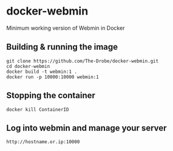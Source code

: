 # docker-webmin
Minimum working version of Webmin in Docker

## Building & running the image
```
git clone https://github.com/The-Drobe/docker-webmin.git
cd docker-webmin
docker build -t webmin:1 .
docker run -p 10000:10000 webmin:1
```

## Stopping the container
```
docker kill ContainerID
```

## Log into webmin and manage your server
```
http://hostname.or.ip:10000
```
